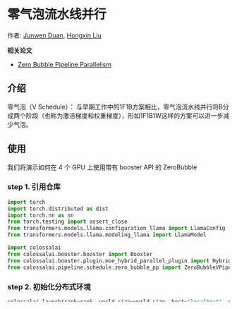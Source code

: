 # 零气泡流水线并行
作者: [Junwen Duan](https://github.com/duanjunwen), [Hongxin Liu](https://github.com/ver217)

**相关论文**
- [Zero Bubble Pipeline Parallelism](https://arxiv.org/abs/2401.10241)

## 介绍
零气泡（V Schedule）：
与早期工作中的1F1B方案相比，零气泡流水线并行将B分成两个阶段（也称为激活梯度和权重梯度），形如1F1B1W这样的方案可以进一步减少气泡。

## 使用
我们将演示如何在 4 个 GPU 上使用带有 booster API 的 ZeroBubble

### step 1. 引用仓库
```python
import torch
import torch.distributed as dist
import torch.nn as nn
from torch.testing import assert_close
from transformers.models.llama.configuration_llama import LlamaConfig
from transformers.models.llama.modeling_llama import LlamaModel

import colossalai
from colossalai.booster.booster import Booster
from colossalai.booster.plugin.moe_hybrid_parallel_plugin import HybridParallelPlugin
from colossalai.pipeline.schedule.zero_bubble_pp import ZeroBubbleVPipeScheduler
```

### step 2. 初始化分布式环境
```python
colossalai.launch(rank=rank, world_size=world_size, host="localhost", port=port, backend="nccl")
```

### step 3. 初始化模型优化器
建立我们的模型和优化器 我们创建了一个带有8层Decoder-Layer的 Llama。然后，使用get_v_schedule()函数创建PipelineGraph和Pipeline schedule。

```python
# Global Param
NUM_BATCH = 8
NUM_TOK_PER_BATCH, NUM_EXPERTS = 4, 4
NUM_LAYERS = 8
HIDDEN_SIZE_PER_HEAD = 4
NUM_HEADS = 4
TOP_K = 1
# Init Llama from huggingface
configuration = LlamaConfig(
    hidden_size=HIDDEN_SIZE_PER_HEAD * NUM_HEADS,
    intermediate_size=HIDDEN_SIZE_PER_HEAD * NUM_HEADS * 2,
    num_hidden_layers=NUM_LAYERS,
    num_attention_heads=NUM_HEADS,
    num_key_value_heads=NUM_HEADS,
    attn_implementation="flash_attention_2",
)
model = LlamaModel(configuration).cuda()
optimizer = torch.optim.Adam(torch_model.parameters(), lr=1)
```
### step 4.初始化流水线Schedule
然后，我们需要使用 get_v_schedule() 函数创建 PipelineGraph 和 PipelineSchedule。我们需要用以下参数初始化 PipelineGraph。
x_cost 表示每个模型块的操作 x 所消耗的运行时间。
x_mem 表示每个模型块的操作 x 所消耗的内存量。
这些参数都是在流水线启动前估算并填入的。事实上，在模型的实际计算过程中，根据运行时间和内存成本可以获得更好的结果。
在下面的例子中，我们假设模型的正向、反向 B 和反向 W 的计算时间分别为 1、1、1，p2p 通信时间为 1。
```python
# Init schedule
h, a, s = config.hidden_size, config.num_attention_heads, 1024
mem_f = 34 * h + 5 * a * s
mem_w = -32 * h
mem_b = -mem_w - mem_f
graph = PipelineGraph(
    n_stage=pp_size,
    n_micro=num_microbatches,
    f_cost=1,
    b_cost=1,
    w_cost=1,
    c_cost=1,
    f_mem=mem_f,
    b_mem=mem_b,
    w_mem=mem_w,
)
zbv_schedule = graph.get_v_schedule()
```

### step 5.初始化Booster
在初始化Plugin时输入pp_style="zbv"，以使用ZeroBubble流水线并行。
```python
plugin = HybridParallelPlugin(
    pp_size=4,
    num_microbatches=4,
    tp_size=1,
    sp_size=1,
    zero_stage=1,
    initial_scale=1,
    find_unused_parameters=True,
    pp_style="zbv",
    scheduler_nodes=zbv_schedule,
    num_model_chunks=2,
)

dp_size = plugin.dp_size
booster = Booster(plugin=plugin)
```

### step 6.训练模型
```python
steps = 10
for step in range(steps):
    input_embeddings = torch.rand(
        NUM_BATCH, NUM_TOK_PER_BATCH, HIDDEN_SIZE_PER_HEAD * NUM_HEADS, requires_grad=True
    ).cuda()
    dist.all_reduce(
        input_embeddings, group=plugin.pp_group
    )
    data_iter = iter([{"inputs_embeds": input_embeddings}])
    output = booster.execute_pipeline(
        data_iter,
        model,
        lambda x, y: x.last_hidden_state.mean(),
        optimizer,
        return_loss=True,
        return_outputs=True,
    )
    optimizer.step()
    optimizer.zero_grad()
```

## 进阶使用技巧
在 ColossalAI 中，通过使用MetaCache和混合并行的ZeroBubble，可以获得更好的训练性能。

### 1.在ZeroBubble中使用元数据缓存
在初始化Plugin时输入 "enable_metadata_cache=True"，以便在ZeroBubble管道中使用元数据缓存。
```python
plugin = HybridParallelPlugin(
    pp_size=2,
    num_microbatches=4,
    tp_size=2,
    sp_size=2,
    zero_stage=1,
    initial_scale=1,
    enable_metadata_cache=True,
    find_unused_parameters=True,
    pp_style="zbv",
    scheduler_nodes=zbv_schedule,
    num_model_chunks=2,
)
```

### 2.同时使用ZeroBubble和混合并行
在初始化插件时传递 pp_size, tp_size, sp_size, 以便使用零气泡混合并行管道（HybridParallel with ZeroBubble Pipeline）。
```python
plugin = HybridParallelPlugin(
    pp_size=2,
    num_microbatches=2,
    tp_size=2,
    sp_size=2,
    zero_stage=1,
    initial_scale=1,
    find_unused_parameters=True,
    pp_style="zbv",
    scheduler_nodes=zbv_schedule,
    num_model_chunks=2,
)
```
性能指标
<table>
  <tr>
    <th nowrap="nowrap">HybridParallel Strategy</th>
    <th nowrap="nowrap" align="center">Pipeline Parallel</th>
    <th nowrap="nowrap" align="center">Sequence Parallel + Pipeline Parallel</th>
    <th nowrap="nowrap" align="center">Data Parallel + Pipeline Parallel</th>
  </tr>
<tr>
    <td nowrap="nowrap" align="center" title="1F1B">With 1F1B</td>
    <td nowrap="nowrap" align="center">15.27 samples/sec</td>
    <td nowrap="nowrap" align="center">17.22 samples/sec</td>
    <td nowrap="nowrap" align="center">14.06 samples/sec</td>
  </tr>
  <tr>
    <td nowrap="nowrap" align="center" title="Zero Bubble">With Zero Bubble</td>
    <td nowrap="nowrap" align="center">17.36 samples/sec</td>
    <td nowrap="nowrap" align="center">18.38 samples/sec</td>
    <td nowrap="nowrap" align="center">14.44 samples/sec</td>
  </tr>
  <tr>
    <td colspan="39"></td>
  </tr>
</table>

## 模型兼容性
<table>
  <tr>
    <th nowrap="nowrap">Shardformer/Model</th>
    <th nowrap="nowrap" align="center">Bert</th>
    <th nowrap="nowrap" align="center">Blip2</th>
    <th nowrap="nowrap" align="center">Bloom</th>
    <th nowrap="nowrap" align="center">Chatglm2</th>
    <th nowrap="nowrap" align="center">Command</th>
    <th nowrap="nowrap" align="center">Deepseek</th>
    <th nowrap="nowrap" align="center">Falcon</th>
    <th nowrap="nowrap" align="center">GPT2</th>
    <th nowrap="nowrap" align="center">Gptj</th>
    <th nowrap="nowrap" align="center">Llama</th>
    <th nowrap="nowrap" align="center">Mistral</th>
    <th nowrap="nowrap" align="center">Opt</th>
    <th nowrap="nowrap" align="center">Qwen2</th>
    <th nowrap="nowrap" align="center">Sam</th>
    <th nowrap="nowrap" align="center">T5</th>
    <th nowrap="nowrap" align="center">Vit</th>
    <th nowrap="nowrap" align="center">Whisper</th>
  </tr>
  <tr>
    <td nowrap="nowrap" align="center" title="ZeroBubble">ZeroBubble</td>
    <td nowrap="nowrap" align="center">✔️</td>
    <td nowrap="nowrap" align="center">✔️</td>
    <td nowrap="nowrap" align="center">✔️</td>
    <td nowrap="nowrap" align="center">✔️</td>
    <td nowrap="nowrap" align="center">✔️</td>
    <td nowrap="nowrap" align="center">✔️</td>
    <td nowrap="nowrap" align="center">✔️</td>
    <td nowrap="nowrap" align="center">✔️</td>
    <td nowrap="nowrap" align="center">✔️</td>
    <td nowrap="nowrap" align="center">✔️</td>
    <td nowrap="nowrap" align="center">✔️</td>
    <td nowrap="nowrap" align="center">✔️</td>
    <td nowrap="nowrap" align="center">✔️</td>
    <td nowrap="nowrap" align="center">✔️</td>
    <td nowrap="nowrap" align="center">✔️</td>
    <td nowrap="nowrap" align="center">✔️</td>
    <td nowrap="nowrap" align="center">✔️</td>
  </tr>
  <tr>
    <td colspan="39"></td>
  </tr>
</table>

## API 参考
{{ autodoc:colossalai.pipeline.schedule.zero_bubble_pp.ZeroBubbleVPipeScheduler }}

<!-- doc-test-command: echo  -->
